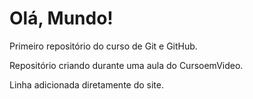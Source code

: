 # Olá, Mundo!
 Primeiro repositório do curso de Git e GitHub.

Repositório criando durante uma aula do CursoemVideo.

Linha adicionada diretamente do site. 
